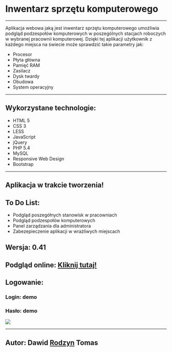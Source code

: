 <h1>Inwentarz sprzętu komputerowego</h1>
<hr>
<p>Aplikacja webowa jaką jest inwentarz sprzętu komputerowego umożliwia podgląd podzespołów komputerowych w poszególnych stacjach roboczych w wybranej pracownii komputerowej. Dzięki tej aplikacji użytkownik z każdego miejsca na świecie może sprawdzić takie parametry jak:</p>
<ul>
	<li>Procesor</li>
	<li>Płyta główna</li>
	<li>Pamięć RAM</li>
	<li>Zasilacz</li>
	<li>Dysk twardy</li>
	<li>Obudowa</li>
	<li>System operacyjny</li>
</ul>
<hr>
<h2>Wykorzystane technologie:</h2>
<ul>
	<li>HTML 5</li>
	<li>CSS 3</li>
	<li>LESS</li>
	<li>JavaScript</li>
	<li>jQuery</li>
	<li>PHP 5.4</li>
	<li>MySQL</li>
	<li>Responsive Web Design</li>
	<li>Bootstrap</li>
</ul>
<hr>
<h2>Aplikacja w trakcie tworzenia!</h2>
<h2>To Do List: </h2>
<ul>
	<li>Podgląd poszegółnych stanowisk w pracowniach</li>
	<li>Podgląd podzespołów komputerowych</li>
	<li>Panel zarządzania dla administratora</li>
	<li>Zabezepieczenie aplikacji w wrażliwych miejscach</li>
</ul>
<h2>Wersja: 0.41</h2>
<h2>Podgląd online: <a href="http://rodzyn.pl/Inwentarz">Kliknij tutaj!</a></h2>
<h2>Logowanie:</h2>
<h3>Login: demo</h3>
<h3>Hasło: demo</h3>
<img src="http://rodzyn.pl/Inwentarz/screenshots/screenshot1.png">
<hr>
<h2>Autor: Dawid <a href="http://rodzyn.pl" target="_blank">Rodzyn</a> Tomas</h2>
